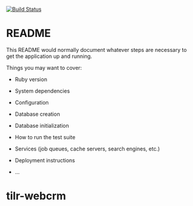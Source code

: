 [![Build Status](https://travis-ci.org/thandon263/tilr-webcrm.svg?branch=master)](https://travis-ci.org/thandon263/tilr-webcrm)

# README

This README would normally document whatever steps are necessary to get the
application up and running.

Things you may want to cover:

* Ruby version

* System dependencies

* Configuration

* Database creation

* Database initialization

* How to run the test suite

* Services (job queues, cache servers, search engines, etc.)

* Deployment instructions

* ...
# tilr-webcrm
